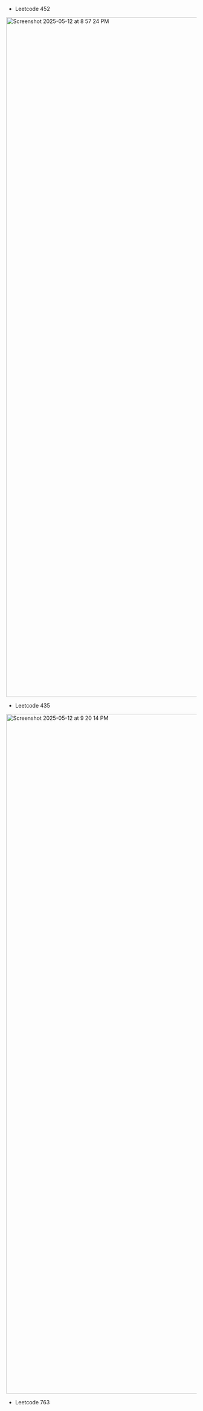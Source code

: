 - Leetcode 452
<img width="1792" alt="Screenshot 2025-05-12 at 8 57 24 PM" src="https://github.com/user-attachments/assets/959976f3-16ed-4668-ade5-183b60cd264d" />

- Leetcode 435
<img width="1792" alt="Screenshot 2025-05-12 at 9 20 14 PM" src="https://github.com/user-attachments/assets/89bf7110-9e6c-4f04-9eaa-73a58be7f0a6" />

- Leetcode 763
